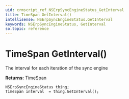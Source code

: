 ```yaml
---
uid: crmscript_ref_NSErpSyncEngineStatus_GetInterval
title: TimeSpan GetInterval()
intellisense: NSErpSyncEngineStatus.GetInterval
keywords: NSErpSyncEngineStatus, GetInterval
so.topic: reference
---
```


# TimeSpan GetInterval()

The interval for each iteration of the sync engine

**Returns:** TimeSpan

```crmscript
NSErpSyncEngineStatus thing;
TimeSpan interval  = thing.GetInterval();
```

